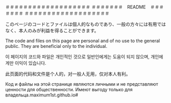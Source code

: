 ＃＃＃＃＃＃＃＃＃＃＃＃＃＃＃＃＃＃＃
＃＃＃＃＃＃＃　README　＃＃＃＃＃＃＃
＃＃＃＃＃＃＃＃＃＃＃＃＃＃＃＃＃＃＃

 このページのコードとファイルは個人的なものであり、一般の方々には有用ではなく、本人のみが利益を得ることができます。


 The code and files on this page are personal and of no use to the general public. They are beneficial only to the individual. 


 이 페이지의 코드와 파일은 개인적인 것으로 일반인에게는 도움이 되지 않으며, 개인에게만 이익이 있습니다.


 此页面的代码和文件是个人的，对一般人无用，仅对本人有利。


 Код и файлы на этой странице являются личными и не представляют ценности для общественности. Имеют выгоду только для владельца.maximum1st.github.io#
